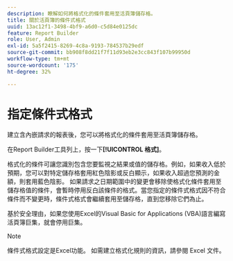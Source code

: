 ```yaml
---
description: 瞭解如何將格式化的條件套用至活頁簿儲存格。
title: 關於活頁簿的條件式格式
uuid: 13ac12f1-3498-4bf9-a6d0-c5d84e0125dc
feature: Report Builder
role: User, Admin
exl-id: 5a5f2415-8269-4c8a-9193-784537b29edf
source-git-commit: bb908f8dd21f7f11d93eb2e3cc843f107b99950d
workflow-type: tm+mt
source-wordcount: '175'
ht-degree: 32%

---
```


# 指定條件式格式

建立含內嵌請求的報表後，您可以將格式化的條件套用至活頁簿儲存格。

在Report Builder工具列上，按一下&#x200B;**[!UICONTROL 格式]**。

格式化的條件可讓您識別包含您要監視之結果或值的儲存格。例如，如果收入低於預期，您可以對特定儲存格套用紅色陰影或反白顯示，如果收入超過您預測的金額，則套用藍色陰影。 如果請求之日期範圍中的變更會移除使格式化條件套用至儲存格值的條件，會暫時停用反白該條件的格式。當您指定的條件式格式因不符合條件而不變更時，條件式格式會繼續套用至儲存格，直到您移除它們為止。

基於安全理由，如果您使用Excel的Visual Basic for Applications (VBA)語言編寫活頁簿巨集，就會停用巨集。

>[!NOTE]
>
>條件式格式設定是Excel功能。 如需建立格式化規則的資訊，請參閱 Excel 文件。

